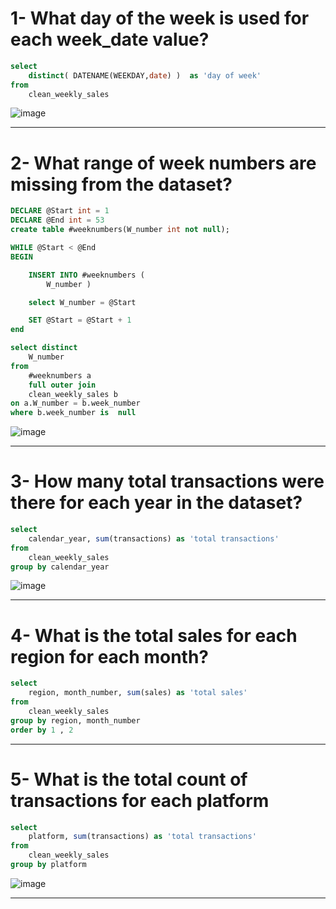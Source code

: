# 1- What day of the week is used for each week_date value?
```sql
select
	distinct( DATENAME(WEEKDAY,date) )  as 'day of week' 
from 
	clean_weekly_sales
```
![image](https://github.com/mostafa-khairy/8-Week-SQL-Challenge-/assets/87584678/76ec38d3-1009-4ca1-a0e3-84cb478d27fa)

-----------------------------------------------------------------------------------------------------------------------------------------------

# 2- What range of week numbers are missing from the dataset?
```sql
DECLARE @Start int = 1
DECLARE @End int = 53
create table #weeknumbers(W_number int not null);

WHILE @Start < @End
BEGIN

	INSERT INTO #weeknumbers (
		W_number )

	select W_number = @Start

	SET @Start = @Start + 1
end 

select distinct 
	W_number 
from 
	#weeknumbers a
	full outer join 
	clean_weekly_sales b
on a.W_number = b.week_number
where b.week_number is  null 
```

![image](https://github.com/mostafa-khairy/8-Week-SQL-Challenge-/assets/87584678/62d813b5-6192-475e-ad49-27a200f0b4aa)

-----------------------------------------------------------------------------------------------------------------------------------------------
# 3- How many total transactions were there for each year in the dataset?
```sql
select 
	calendar_year, sum(transactions) as 'total transactions'
from 
	clean_weekly_sales
group by calendar_year
```

![image](https://github.com/mostafa-khairy/8-Week-SQL-Challenge-/assets/87584678/f6f0c5cf-fb99-48a5-8509-c7ca605ee1c2)

-----------------------------------------------------------------------------------------------------------------------------------------------

# 4- What is the total sales for each region for each month?
```sql
select 
	region, month_number, sum(sales) as 'total sales'
from 
	clean_weekly_sales
group by region, month_number
order by 1 , 2
```
-----------------------------------------------------------------------------------------------------------------------------------------------
# 5- What is the total count of transactions for each platform
```sql
select 
	platform, sum(transactions) as 'total transactions'
from 
	clean_weekly_sales
group by platform
```
![image](https://github.com/mostafa-khairy/8-Week-SQL-Challenge-/assets/87584678/675d410c-798e-4633-8bda-8783915344a6)

-----------------------------------------------------------------------------------------------------------------------------------------------













